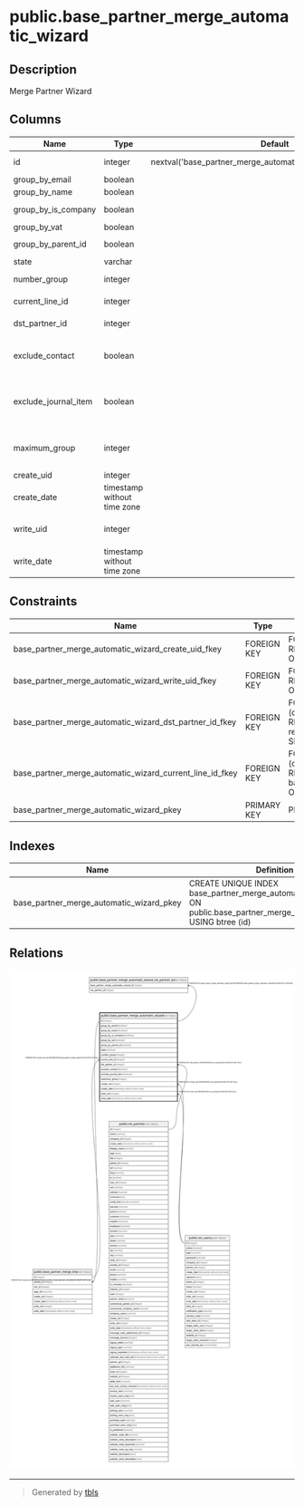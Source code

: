 # public.base_partner_merge_automatic_wizard

## Description

Merge Partner Wizard

## Columns

| Name | Type | Default | Nullable | Children | Parents | Comment |
| ---- | ---- | ------- | -------- | -------- | ------- | ------- |
| id | integer | nextval('base_partner_merge_automatic_wizard_id_seq'::regclass) | false | [public.base_partner_merge_line](public.base_partner_merge_line.md) [public.base_partner_merge_automatic_wizard_res_partner_rel](public.base_partner_merge_automatic_wizard_res_partner_rel.md) |  |  |
| group_by_email | boolean |  | true |  |  | Email |
| group_by_name | boolean |  | true |  |  | Name |
| group_by_is_company | boolean |  | true |  |  | Is Company |
| group_by_vat | boolean |  | true |  |  | VAT |
| group_by_parent_id | boolean |  | true |  |  | Parent Company |
| state | varchar |  | false |  |  | State |
| number_group | integer |  | true |  |  | Group of Contacts |
| current_line_id | integer |  | true |  | [public.base_partner_merge_line](public.base_partner_merge_line.md) | Current Line |
| dst_partner_id | integer |  | true |  | [public.res_partner](public.res_partner.md) | Destination Contact |
| exclude_contact | boolean |  | true |  |  | A user associated to the contact |
| exclude_journal_item | boolean |  | true |  |  | Journal Items associated to the contact |
| maximum_group | integer |  | true |  |  | Maximum of Group of Contacts |
| create_uid | integer |  | true |  | [public.res_users](public.res_users.md) | Created by |
| create_date | timestamp without time zone |  | true |  |  | Created on |
| write_uid | integer |  | true |  | [public.res_users](public.res_users.md) | Last Updated by |
| write_date | timestamp without time zone |  | true |  |  | Last Updated on |

## Constraints

| Name | Type | Definition |
| ---- | ---- | ---------- |
| base_partner_merge_automatic_wizard_create_uid_fkey | FOREIGN KEY | FOREIGN KEY (create_uid) REFERENCES res_users(id) ON DELETE SET NULL |
| base_partner_merge_automatic_wizard_write_uid_fkey | FOREIGN KEY | FOREIGN KEY (write_uid) REFERENCES res_users(id) ON DELETE SET NULL |
| base_partner_merge_automatic_wizard_dst_partner_id_fkey | FOREIGN KEY | FOREIGN KEY (dst_partner_id) REFERENCES res_partner(id) ON DELETE SET NULL |
| base_partner_merge_automatic_wizard_current_line_id_fkey | FOREIGN KEY | FOREIGN KEY (current_line_id) REFERENCES base_partner_merge_line(id) ON DELETE SET NULL |
| base_partner_merge_automatic_wizard_pkey | PRIMARY KEY | PRIMARY KEY (id) |

## Indexes

| Name | Definition |
| ---- | ---------- |
| base_partner_merge_automatic_wizard_pkey | CREATE UNIQUE INDEX base_partner_merge_automatic_wizard_pkey ON public.base_partner_merge_automatic_wizard USING btree (id) |

## Relations

![er](public.base_partner_merge_automatic_wizard.svg)

---

> Generated by [tbls](https://github.com/k1LoW/tbls)
